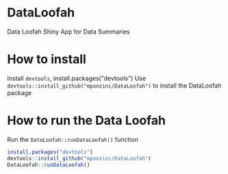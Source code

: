 # DataLoofah
Data Loofah Shiny App for Data Summaries

# How to install
Install `devtools`, install.packages("devtools")
Use `devtools::install_github("mponzini/DataLoofah")` to install the DataLoofah package

# How to run the Data Loofah
Run the `DataLoofah::runDataLoofah()` function


```r
install.packages("devtools")
devtools::install_github("mponzini/DataLoofah")
DataLoofah::runDataLoofah()
```
